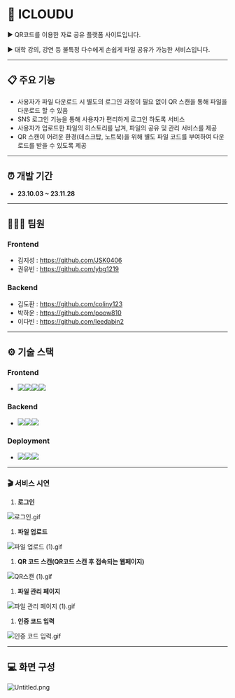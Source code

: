 # 📁 ICLOUDU

▶️ QR코드를 이용한 자료 공유 플랫폼 사이트입니다.

▶️ 대학 강의, 강연 등 불특정 다수에게 손쉽게 파일 공유가 가능한 서비스입니다.

---

## 📋 주요 기능

- 사용자가 파일 다운로드 시 별도의 로그인 과정이 필요 없이 QR 스캔을 통해 파일을 다운로드 할 수 있음
- SNS 로그인 기능을 통해 사용자가 편리하게 로그인 하도록 서비스
- 사용자가 업로드한 파일의 히스토리를 남겨, 파일의 공유 및 관리 서비스를 제공
- QR 스캔이 어려운 환경(데스크탑, 노트북)을 위해 별도 파일 코드를 부여하여 다운로드를 받을 수 있도록 제공

---

## ⏰ 개발 기간

- **23.10.03 ~ 23.11.28**

---

## 👨‍👦‍👦 팀원

### Frontend

- 김지성 : https://github.com/JSK0406
- 권유빈 : https://github.com/ybg1219

### Backend

- 김도환 : https://github.com/coliny123
- 박하운 : https://github.com/poow810
- 이다빈 : https://github.com/leedabin2

---

## ⚙️ 기술 스택

### Frontend

- <img src="https://img.shields.io/badge/react-61DAFB?style=for-the-badge&logo=react&logoColor=black"><img src="https://img.shields.io/badge/javascript-F7DF1E?style=for-the-badge&logo=javascript&logoColor=black"><img src="https://img.shields.io/badge/css-1572B6?style=for-the-badge&logo=css3&logoColor=white"><img src="https://img.shields.io/badge/html5-E34F26?style=for-the-badge&logo=html5&logoColor=white">

### Backend

- <img src="https://img.shields.io/badge/java-007396?style=for-the-badge&logo=java&logoColor=white"><img src="https://img.shields.io/badge/mysql-4479A1?style=for-the-badge&logo=mysql&logoColor=white"><img src="https://img.shields.io/badge/springboot-6DB33F?style=for-the-badge&logo=springboot&logoColor=white">

### Deployment

- <img src="https://img.shields.io/badge/amazonaws-232F3E?style=for-the-badge&logo=amazonaws&logoColor=white"><img src="https://img.shields.io/badge/github-181717?style=for-the-badge&logo=github&logoColor=white"><img src="https://img.shields.io/badge/git-F05032?style=for-the-badge&logo=git&logoColor=white">

---

### 🎬 서비스 시연

1. **로그인**

![로그인.gif](https://prod-files-secure.s3.us-west-2.amazonaws.com/abf254f6-50fe-4a95-aaab-bf44470fc177/a4ff3bab-15a8-41da-9598-26a6ea5bd8f1/%EB%A1%9C%EA%B7%B8%EC%9D%B8.gif)

1. **파일 업로드**

![파일 업로드 (1).gif](https://prod-files-secure.s3.us-west-2.amazonaws.com/abf254f6-50fe-4a95-aaab-bf44470fc177/26f1a74e-bf2a-4e52-a64b-e67e051e2c16/%ED%8C%8C%EC%9D%BC_%EC%97%85%EB%A1%9C%EB%93%9C_(1).gif)

1. **QR 코드 스캔(QR코드 스캔 후 접속되는 웹페이지)**

![QR스캔 (1).gif](https://prod-files-secure.s3.us-west-2.amazonaws.com/abf254f6-50fe-4a95-aaab-bf44470fc177/7106e130-a0b7-455a-8c87-9cf0b4c9ccb4/QR%EC%8A%A4%EC%BA%94_(1).gif)

1. **파일 관리 페이지**

![파일 관리 페이지 (1).gif](https://prod-files-secure.s3.us-west-2.amazonaws.com/abf254f6-50fe-4a95-aaab-bf44470fc177/430b1e8d-2c7a-4377-a6a6-72d4bc3b83f1/%ED%8C%8C%EC%9D%BC_%EA%B4%80%EB%A6%AC_%ED%8E%98%EC%9D%B4%EC%A7%80_(1).gif)

1. **인증 코드 입력**

![인증 코드 입력.gif](https://prod-files-secure.s3.us-west-2.amazonaws.com/abf254f6-50fe-4a95-aaab-bf44470fc177/bfdbeb82-7c0b-482e-8fe9-bce646326eb9/%EC%9D%B8%EC%A6%9D_%EC%BD%94%EB%93%9C_%EC%9E%85%EB%A0%A5.gif)

---

## 💻 화면 구성

![Untitled.png](https://prod-files-secure.s3.us-west-2.amazonaws.com/abf254f6-50fe-4a95-aaab-bf44470fc177/512f232d-7d86-445d-a1b8-48cb1542a860/Untitled.png)
